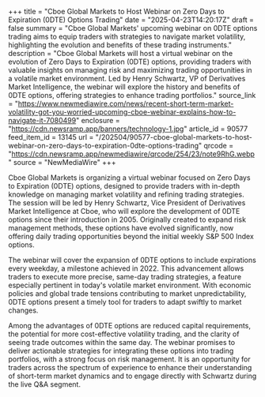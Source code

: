 +++
title = "Cboe Global Markets to Host Webinar on Zero Days to Expiration (0DTE) Options Trading"
date = "2025-04-23T14:20:17Z"
draft = false
summary = "Cboe Global Markets' upcoming webinar on 0DTE options trading aims to equip traders with strategies to navigate market volatility, highlighting the evolution and benefits of these trading instruments."
description = "Cboe Global Markets will host a virtual webinar on the evolution of Zero Days to Expiration (0DTE) options, providing traders with valuable insights on managing risk and maximizing trading opportunities in a volatile market environment. Led by Henry Schwartz, VP of Derivatives Market Intelligence, the webinar will explore the history and benefits of 0DTE options, offering strategies to enhance trading portfolios."
source_link = "https://www.newmediawire.com/news/recent-short-term-market-volatility-got-you-worried-upcoming-cboe-webinar-explains-how-to-navigate-it-7080499"
enclosure = "https://cdn.newsramp.app/banners/technology-1.jpg"
article_id = 90577
feed_item_id = 13145
url = "/202504/90577-cboe-global-markets-to-host-webinar-on-zero-days-to-expiration-0dte-options-trading"
qrcode = "https://cdn.newsramp.app/newmediawire/qrcode/254/23/note9RhG.webp"
source = "NewMediaWire"
+++

<p>Cboe Global Markets is organizing a virtual webinar focused on Zero Days to Expiration (0DTE) options, designed to provide traders with in-depth knowledge on managing market volatility and refining trading strategies. The session will be led by Henry Schwartz, Vice President of Derivatives Market Intelligence at Cboe, who will explore the development of 0DTE options since their introduction in 2005. Originally created to expand risk management methods, these options have evolved significantly, now offering daily trading opportunities beyond the initial weekly S&P 500 Index options.</p><p>The webinar will cover the expansion of 0DTE options to include expirations every weekday, a milestone achieved in 2022. This advancement allows traders to execute more precise, same-day trading strategies, a feature especially pertinent in today's volatile market environment. With economic policies and global trade tensions contributing to market unpredictability, 0DTE options present a timely tool for traders to adapt swiftly to market changes.</p><p>Among the advantages of 0DTE options are reduced capital requirements, the potential for more cost-effective volatility trading, and the clarity of seeing trade outcomes within the same day. The webinar promises to deliver actionable strategies for integrating these options into trading portfolios, with a strong focus on risk management. It is an opportunity for traders across the spectrum of experience to enhance their understanding of short-term market dynamics and to engage directly with Schwartz during the live Q&A segment.</p>